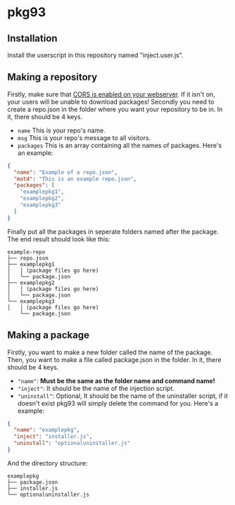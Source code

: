 # pkg93

## Installation
Install the userscript in this repository named "inject.user.js".

## Making a repository
Firstly, make sure that [CORS is enabled on your webserver](https://enable-cors.org/server.html).
If it isn't on, your users will be unable to download packages!
Secondly you need to create a repo.json in the folder where you want your repository to be in.
In it, there should be 4 keys.
- `name` This is your repo's name.
- `msg` This is your repo's message to all visitors.
- `packages` This is an array containing all the names of packages.
Here's an example:
```json
{
  "name": "Example of a repo.json",
  "motd": "This is an example repo.json",
  "packages": [
    "examplepkg1",
    "examplepkg2",
    "examplepkg3"
  ]
}
```
Finally put all the packages in seperate folders named after the package.
The end result should look like this:
```
example-repo
├── repo.json
├── examplepkg1
│   │ (package files go here)
│   └── package.json
├── examplepkg2
│   │ (package files go here)
│   └── package.json
└── examplepkg3
│   │ (package files go here)
    └── package.json
```

## Making a package
Firstly, you want to make a new folder called the name of the package.
Then, you want to make a file called package.json in the folder.
In it, there should be 4 keys.
- `"name"`: **Must be the same as the folder name and command name!**
- `"inject"`: It should be the name of the injection script.
- `"uninstall"`: Optional, It should be the name of the uninstaller script, if it doesn't exist pkg93 will simply delete the command for you.
Here's a example:
```json
{
  "name": "examplepkg",
  "inject": "installer.js",
  "uninstall": "optionaluninstaller.js"
}
```
And the directory structure:
```
examplepkg
├── package.json
├── installer.js
└── optionaluninstaller.js
```
